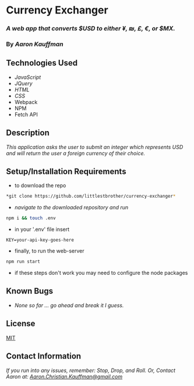 # Currency Exchanger

### ***A web app that converts $USD to either ¥, ₪, £, €, or $MX.***

### **By *Aaron Kauffman***

## **Technologies Used**

- *JavaScript*
- *JQuery*
- *HTML*
- *CSS*
- Webpack
- NPM
- Fetch API

## **Description**

*This application asks the user to submit an integer which represents USD and will return the user a foreign currency of their choice.*

## **Setup/Installation Requirements**

- to download the repo

```bash
*git clone https://github.com/littlestbrother/currency-exchanger*
```

- *navigate to the downloaded repository and run*

```bash
npm i && touch .env
```

- in your '.env' file insert

```
KEY=your-api-key-goes-here
```

- finally, to run the web-server

```bash
npm run start
```

- if these steps don't work you may need to configure the node packages

## **Known Bugs**

- *None so far ... go ahead and break it I guess.*

## **License**

[MIT](https://choosealicense.com/licenses/mit/)

## **Contact Information**

*If you run into any issues, remember: Stop, Drop, and Roll. Or, Contact Aaron at: [Aaron.Christian.Kauffman@gmail.com](mailto:Aaron.Christian.Kauffman@gmail.com)*
